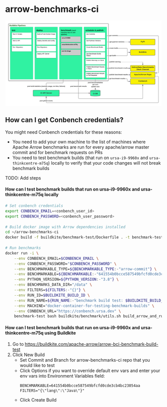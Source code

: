 # arrow-benchmarks-ci
![Screenshot](diagram.png)

## How can I get Conbench credentials?
You might need Conbench credentials for these reasons:
- You need to add your own machine to the list of machines where Apache Arrow benchmarks are run for every apache/arrow
master commit and for benchmark requests on PRs
- You need to test benchmark builds (that run on `ursa-i9-9960x` and `ursa-thinkcentre-m75q`) locally to verify that your
code changes will not break benchmark builds

TODO: Add steps

#### How can I test benchmark builds that run on ursa-i9-9960x and ursa-thinkcentre-m75q locally
```bash
# Set conbench credentials
export CONBENCH_EMAIL=<conbench_user_id>
export CONBENCH_PASSWORD=<conbench_user_password>

# Build docker image with Arrow dependencies installed
cd ~/arrow-benchmarks-ci
docker build -f buildkite/benchmark-test/Dockerfile . -t benchmark-test

# Run benchmarks
docker run -i \
    --env CONBENCH_EMAIL=$CONBENCH_EMAIL \
    --env CONBENCH_PASSWORD="$CONBENCH_PASSWORD" \
    --env BENCHMARKABLE_TYPE=${BENCHMARKABLE_TYPE:-"arrow-commit"} \
    --env BENCHMARKABLE=${BENCHMARKABLE:-"641554b0bcce587549bfcfd0cde3cb4bc23054aa"} \
    --env PYTHON_VERSION=${PYTHON_VERSION:-"3.8"} \
    --env BENCHMARKS_DATA_DIR="/data" \
    --env FILTERS=${FILTERS:-"{}"} \
    --env RUN_ID=$BUILDKITE_BUILD_ID \
    --env RUN_NAME=${RUN_NAME:-"benchmark build test: $BUILDKITE_BUILD_ID"} \
    --env MACHINE="docker-container-for-testing-benchmark-builds" \
    --env CONBENCH_URL="https://conbench.ursa.dev" \
    benchmark-test bash buildkite/benchmark/utils.sh build_arrow_and_run_benchmark_groups
```

#### How can I test benchmark builds that run on ursa-i9-9960x and ursa-thinkcentre-m75q using Buildkite
1. Go to https://buildkite.com/apache-arrow/arrow-bci-benchmark-build-test
2. Click New Build
    - Set Commit and Branch for arrow-benchmarks-ci repo that you would like to test
    - Click Options if you want to override default env vars and enter your env vars into Environment Variables field:
       ```
       BENCHMARKABLE=641554b0bcce587549bfcfd0cde3cb4bc23054aa
       FILTERS="{\"lang\":\"Java\"}"
       ```
    - Click Create Build
